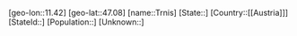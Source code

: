 ﻿---
location: [47.08,11.42]
type: City
tags:
- geo/City


SpocWebEntityId: 34990
isDeleted: false
confidential: public

---
[geo-lon::11.42]
[geo-lat::47.08]
[name::Trnis]
[State::]
[Country::[[Austria]]]
[StateId::]
[Population::]
[Unknown::]


